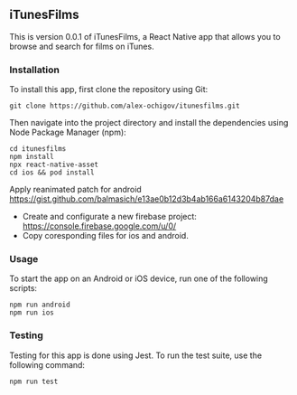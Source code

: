 ## iTunesFilms

This is version 0.0.1 of iTunesFilms, a React Native app that allows you to browse and search for films on iTunes.

### Installation

To install this app, first clone the repository using Git:

```
git clone https://github.com/alex-ochigov/itunesfilms.git
```

Then navigate into the project directory and install the dependencies using Node Package Manager (npm):

```
cd itunesfilms
npm install
npx react-native-asset
cd ios && pod install
```

Apply reanimated patch for android https://gist.github.com/balmasich/e13ae0b12d3b4ab166a6143204b87dae

- Create and configurate a new firebase project: https://console.firebase.google.com/u/0/
- Copy coresponding files for ios and android.
### Usage

To start the app on an Android or iOS device, run one of the following scripts:

```
npm run android
npm run ios
```

### Testing

Testing for this app is done using Jest. To run the test suite, use the following command:

```
npm run test
```
